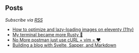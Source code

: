## Posts

_Subscribe via [RSS](https://mahmoudashraf.dev/rss.xml)_

- [How to optimize and lazy-loading images on eleventy (11ty)](/blog/how-to-optimize-and-lazyloading-images-on-eleventy "2020-09-01")
- [My terminal became more Rusty 🦀](/blog/my-terminal-became-more-rusty "2020-08-21")
- [No More postman just use cURL + vim = ❤](/blog/no-more-postman-just-curl-and-vim "2020-08-20")
- [Building a blog with Svelte, Sapper, and Markdown](/blog/build-a-blog-with-svelte-and-markdown "2020-03-02")
